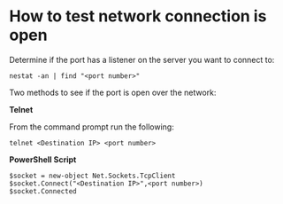 # How to test network connection is open
Determine if the port has a listener on the server you want to connect to:

`nestat -an | find "<port number>"`

Two methods to see if the port is open over the network:

**Telnet**

From the command prompt run the following:

`telnet <Destination IP> <port number>`

**PowerShell Script**


```
$socket = new-object Net.Sockets.TcpClient
$socket.Connect("<Destination IP>",<port number>)
$socket.Connected
```
